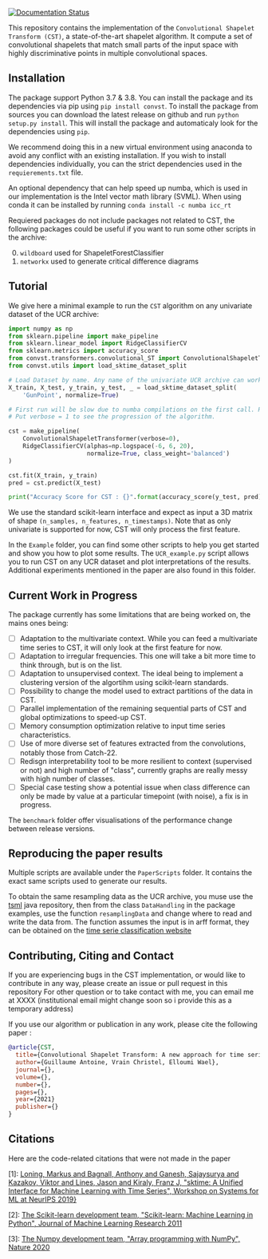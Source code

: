 [![Documentation Status](https://readthedocs.org/projects/convst/badge/?version=latest)](https://convst.readthedocs.io/en/latest/?badge=latest)

This repository contains the implementation of the `Convolutional Shapelet Transform (CST)`, a state-of-the-art shapelet algorithm.
It compute a set of convolutional shapelets that match small parts of the input space with highly discriminative points in multiple convolutional spaces.

## Installation

The package support Python 3.7 & 3.8.  You can install the package and its dependencies via pip using `pip install convst`. To install the package from sources you can download the latest release on github and run `python setup.py install`. This will install the package and automaticaly look for the dependencies using `pip`. 

We recommend doing this in a new virtual environment using anaconda to avoid any conflict with an existing installation. If you wish to install dependencies individually, you can the strict dependencies used in the `requierements.txt` file.

An optional dependency that can help speed up numba, which is used in our implementation is the Intel vector math library (SVML). When using conda it can be installed by running `conda install -c numba icc_rt`

Requiered packages do not include packages not related to CST, the following packages could be useful if you want to run some other scripts in the archive:

0. `wildboard` used for ShapeletForestClassifier
1. `networkx` used to generate critical difference diagrams

## Tutorial
We give here a minimal example to run the `CST` algorithm on any univariate dataset of the UCR archive:

```python
import numpy as np
from sklearn.pipeline import make_pipeline
from sklearn.linear_model import RidgeClassifierCV
from sklearn.metrics import accuracy_score
from convst.transformers.convolutional_ST import ConvolutionalShapeletTransformer
from convst.utils import load_sktime_dataset_split

# Load Dataset by name. Any name of the univariate UCR archive can work.
X_train, X_test, y_train, y_test, _ = load_sktime_dataset_split(
    'GunPoint', normalize=True)

# First run will be slow due to numba compilations on the first call. Run small dataset like GunPoint the first time !
# Put verbose = 1 to see the progression of the algorithm.

cst = make_pipeline(
    ConvolutionalShapeletTransformer(verbose=0),
    RidgeClassifierCV(alphas=np.logspace(-6, 6, 20),
                      normalize=True, class_weight='balanced')
)

cst.fit(X_train, y_train)
pred = cst.predict(X_test)

print("Accuracy Score for CST : {}".format(accuracy_score(y_test, pred)))
```

We use the standard scikit-learn interface and expect as input a 3D matrix of shape `(n_samples, n_features, n_timestamps)`. Note that as only univariate is supported for now, CST will only process the first feature.

In the `Example` folder, you can find some other scripts to help you get started and show you how to plot some results. The `UCR_example.py` script allows you to run CST on any UCR dataset and plot interpretations of the results.
Additional experiments mentioned in the paper are also found in this folder.

## Current Work in Progress

The package currently has some limitations that are being worked on, the mains ones being:

- [ ] Adaptation to the multivariate context. While you can feed a multivariate time series to CST, it will only look at the first feature for now.
- [ ] Adaptation to irregular frequencies. This one will take a bit more time to think through, but is on the list.
- [ ] Adaptation to unsupervised context. The ideal being to implement a clustering version of the algortihm using scikit-learn standards.
- [ ] Possibility to change the model used to extract partitions of the data in CST.
- [ ] Parallel implementation of the remaining sequential parts of CST and global optimizations to speed-up CST.
- [ ] Memory consumption optimization relative to input time series characteristics.
- [ ] Use of more diverse set of features extracted from the convolutions, notably those from Catch-22.
- [ ] Redisgn interpretability tool to be more resilient to context (supervised or not) and high number of "class", currently graphs are really messy with high number of classes.
- [ ] Special case testing show a potential issue when class difference can only be made by value at a particular timepoint (with noise), a fix is in progress.

The `benchmark` folder offer visualisations of the performance change between release versions.

## Reproducing the paper results

Multiple scripts are available under the `PaperScripts` folder. It contains the exact same scripts used to generate our results.

To obtain the same resampling data as the UCR archive, you muse use the [tsml](https://github.com/uea-machine-learning/tsml/blob/master/src/main/java/examples/DataHandling.java) java repository, then from the class `DataHandling` in the package examples, use the function `resamplingData` and change where to read and write the data from. The function assumes the input is in arff format, they can be obtained on the [time serie classification website](http://www.timeseriesclassification.com/)

## Contributing, Citing and Contact

If you are experiencing bugs in the CST implementation, or would like to contribute in any way, please create an issue or pull request in this repository
For other question or to take contact with me, you can email me at XXXX (institutional email might change soon so i provide this as a temporary address)

If you use our algorithm or publication in any work, please cite the following paper :
```bibtex
@article{CST,
  title={Convolutional Shapelet Transform: A new approach for time series shapelets},
  author={Guillaume Antoine, Vrain Christel, Elloumi Wael},
  journal={},
  volume={},
  number={},
  pages={},
  year={2021}
  publisher={}
}
```

## Citations

Here are the code-related citations that were not made in the paper

[1]: [Loning, Markus and Bagnall, Anthony and Ganesh, Sajaysurya and Kazakov, Viktor and Lines, Jason and Kiraly, Franz J, "sktime: A Unified Interface for Machine Learning with Time Series", Workshop on Systems for ML at NeurIPS 2019}](https://www.sktime.org/en/latest/)


[2]: [The Scikit-learn development team, "Scikit-learn: Machine Learning in Python", Journal of Machine Learning Research 2011](https://scikit-learn.org/stable/)


[3]: [The Numpy development team, "Array programming with NumPy", Nature 2020](https://numpy.org/)

